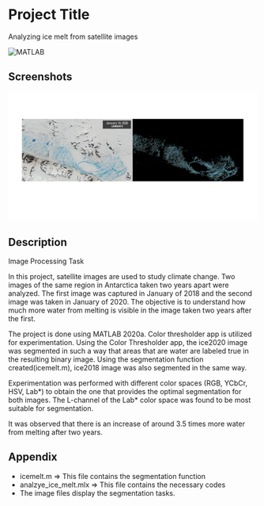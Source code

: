 
# Project Title

Analyzing ice melt from satellite images

![MATLAB](https://img.shields.io/badge/Color-Thresholder-app-green)


## Screenshots

![Screenshot](https://github.com/newaz-aa/analyzing-ice-melt/blob/main/icemelt20.png)

## Description

Image Processing Task

In this project, satellite images are used to study climate change. Two images of the same region in Antarctica taken two years apart were analyzed. The first image was captured in January of 2018 and the second image was taken in January of 2020. The objective is to understand how much more water from melting is visible in the image taken two years after the first.

The project is done using MATLAB 2020a. Color thresholder app is utilized for experimentation. Using the Color Thresholder app, the ice2020 image was segmented in such a way that areas that are water are labeled true in the resulting binary image. Using the segmentation function created(icemelt.m), ice2018 image was also segmented in the same way.

Experimentation was performed with different color spaces (RGB, YCbCr, HSV, Lab*) to obtain the one that provides the optimal segmentation for both images. The L-channel of the Lab* color space was found to be most suitable for segmentation.

It was observed that there is an increase of around 3.5 times more water from melting after two years.


## Appendix

* icemelt.m => This file contains the segmentation function
* analzye_ice_melt.mlx => This file contains the necessary codes
* The image files display the segmentation tasks.
